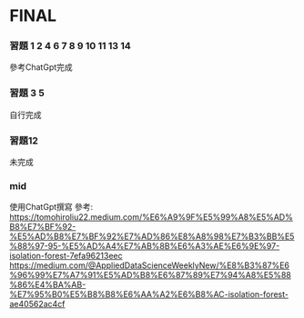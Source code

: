 # FINAL 
### 習題 1 2 4 6 7 8 9 10 11 13 14
參考ChatGpt完成

### 習題 3 5
自行完成
### 習題12
未完成

### mid
使用ChatGpt撰寫
參考:
https://tomohiroliu22.medium.com/%E6%A9%9F%E5%99%A8%E5%AD%B8%E7%BF%92-%E5%AD%B8%E7%BF%92%E7%AD%86%E8%A8%98%E7%B3%BB%E5%88%97-95-%E5%AD%A4%E7%AB%8B%E6%A3%AE%E6%9E%97-isolation-forest-7efa96213eec  
https://medium.com/@AppliedDataScienceWeeklyNew/%E8%B3%87%E6%96%99%E7%A7%91%E5%AD%B8%E6%87%89%E7%94%A8%E5%88%86%E4%BA%AB-%E7%95%B0%E5%B8%B8%E6%AA%A2%E6%B8%AC-isolation-forest-ae40562ac4cf
